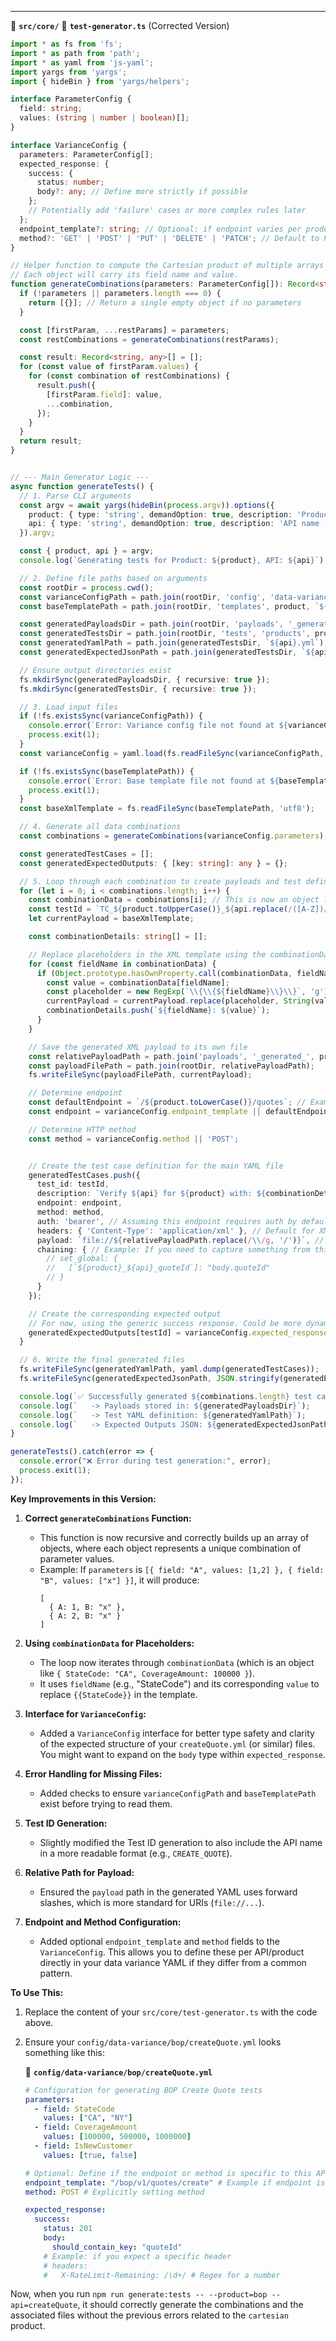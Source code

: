 
---

📁 **`src/core/`**
📄 **`test-generator.ts`** (Corrected Version)
```typescript
import * as fs from 'fs';
import * as path from 'path';
import * as yaml from 'js-yaml';
import yargs from 'yargs';
import { hideBin } from 'yargs/helpers';

interface ParameterConfig {
  field: string;
  values: (string | number | boolean)[];
}

interface VarianceConfig {
  parameters: ParameterConfig[];
  expected_response: {
    success: {
      status: number;
      body?: any; // Define more strictly if possible
    };
    // Potentially add 'failure' cases or more complex rules later
  };
  endpoint_template?: string; // Optional: if endpoint varies per product/api
  method?: 'GET' | 'POST' | 'PUT' | 'DELETE' | 'PATCH'; // Default to POST if not specified
}

// Helper function to compute the Cartesian product of multiple arrays of objects
// Each object will carry its field name and value.
function generateCombinations(parameters: ParameterConfig[]): Record<string, any>[] {
  if (!parameters || parameters.length === 0) {
    return [{}]; // Return a single empty object if no parameters
  }

  const [firstParam, ...restParams] = parameters;
  const restCombinations = generateCombinations(restParams);

  const result: Record<string, any>[] = [];
  for (const value of firstParam.values) {
    for (const combination of restCombinations) {
      result.push({
        [firstParam.field]: value,
        ...combination,
      });
    }
  }
  return result;
}


// --- Main Generator Logic ---
async function generateTests() {
  // 1. Parse CLI arguments
  const argv = await yargs(hideBin(process.argv)).options({
    product: { type: 'string', demandOption: true, description: 'Product code (e.g., bop)' },
    api: { type: 'string', demandOption: true, description: 'API name (e.g., createQuote)' },
  }).argv;

  const { product, api } = argv;
  console.log(`Generating tests for Product: ${product}, API: ${api}`);

  // 2. Define file paths based on arguments
  const rootDir = process.cwd();
  const varianceConfigPath = path.join(rootDir, 'config', 'data-variance', product, `${api}.yml`);
  const baseTemplatePath = path.join(rootDir, 'templates', product, `${api}_base.xml`);

  const generatedPayloadsDir = path.join(rootDir, 'payloads', '_generated_', product, api);
  const generatedTestsDir = path.join(rootDir, 'tests', 'products', product, '_generated_');
  const generatedYamlPath = path.join(generatedTestsDir, `${api}.yml`);
  const generatedExpectedJsonPath = path.join(generatedTestsDir, `${api}.json`);

  // Ensure output directories exist
  fs.mkdirSync(generatedPayloadsDir, { recursive: true });
  fs.mkdirSync(generatedTestsDir, { recursive: true });

  // 3. Load input files
  if (!fs.existsSync(varianceConfigPath)) {
    console.error(`Error: Variance config file not found at ${varianceConfigPath}`);
    process.exit(1);
  }
  const varianceConfig = yaml.load(fs.readFileSync(varianceConfigPath, 'utf8')) as VarianceConfig;

  if (!fs.existsSync(baseTemplatePath)) {
    console.error(`Error: Base template file not found at ${baseTemplatePath}`);
    process.exit(1);
  }
  const baseXmlTemplate = fs.readFileSync(baseTemplatePath, 'utf8');

  // 4. Generate all data combinations
  const combinations = generateCombinations(varianceConfig.parameters);

  const generatedTestCases = [];
  const generatedExpectedOutputs: { [key: string]: any } = {};

  // 5. Loop through each combination to create payloads and test definitions
  for (let i = 0; i < combinations.length; i++) {
    const combinationData = combinations[i]; // This is now an object like { StateCode: "CA", CoverageAmount: 100000 }
    const testId = `TC_${product.toUpperCase()}_${api.replace(/([A-Z])/g, '_$1').toUpperCase()}_${String(i + 1).padStart(3, '0')}`;
    let currentPayload = baseXmlTemplate;

    const combinationDetails: string[] = [];

    // Replace placeholders in the XML template using the combinationData object
    for (const fieldName in combinationData) {
      if (Object.prototype.hasOwnProperty.call(combinationData, fieldName)) {
        const value = combinationData[fieldName];
        const placeholder = new RegExp(`\\{\\{${fieldName}\\}\\}`, 'g');
        currentPayload = currentPayload.replace(placeholder, String(value));
        combinationDetails.push(`${fieldName}: ${value}`);
      }
    }

    // Save the generated XML payload to its own file
    const relativePayloadPath = path.join('payloads', '_generated_', product, api, `payload_${testId}.xml`);
    const payloadFilePath = path.join(rootDir, relativePayloadPath);
    fs.writeFileSync(payloadFilePath, currentPayload);

    // Determine endpoint
    const defaultEndpoint = `/${product.toLowerCase()}/quotes`; // Example default
    const endpoint = varianceConfig.endpoint_template || defaultEndpoint;

    // Determine HTTP method
    const method = varianceConfig.method || 'POST';


    // Create the test case definition for the main YAML file
    generatedTestCases.push({
      test_id: testId,
      description: `Verify ${api} for ${product} with: ${combinationDetails.join('; ')}`,
      endpoint: endpoint,
      method: method,
      auth: 'bearer', // Assuming this endpoint requires auth by default
      headers: { 'Content-Type': 'application/xml' }, // Default for XML
      payload: `file://${relativePayloadPath.replace(/\\/g, '/')}`, // Ensure forward slashes for file URI
      chaining: { // Example: If you need to capture something from this request
        // set_global: {
        //   [`${product}_${api}_quoteId`]: "body.quoteId"
        // }
      }
    });

    // Create the corresponding expected output
    // For now, using the generic success response. Could be more dynamic later.
    generatedExpectedOutputs[testId] = varianceConfig.expected_response.success;
  }

  // 6. Write the final generated files
  fs.writeFileSync(generatedYamlPath, yaml.dump(generatedTestCases));
  fs.writeFileSync(generatedExpectedJsonPath, JSON.stringify(generatedExpectedOutputs, null, 2));

  console.log(`✅ Successfully generated ${combinations.length} test cases!`);
  console.log(`   -> Payloads stored in: ${generatedPayloadsDir}`);
  console.log(`   -> Test YAML definition: ${generatedYamlPath}`);
  console.log(`   -> Expected Outputs JSON: ${generatedExpectedJsonPath}`);
}

generateTests().catch(error => {
  console.error("❌ Error during test generation:", error);
  process.exit(1);
});
```

**Key Improvements in this Version:**

1.  **Correct `generateCombinations` Function:**
    *   This function is now recursive and correctly builds up an array of objects, where each object represents a unique combination of parameter values.
    *   Example: If `parameters` is `[{ field: "A", values: [1,2] }, { field: "B", values: ["x"] }]`, it will produce:
        ```
        [
          { A: 1, B: "x" },
          { A: 2, B: "x" }
        ]
        ```

2.  **Using `combinationData` for Placeholders:**
    *   The loop now iterates through `combinationData` (which is an object like `{ StateCode: "CA", CoverageAmount: 100000 }`).
    *   It uses `fieldName` (e.g., "StateCode") and its corresponding `value` to replace `{{StateCode}}` in the template.

3.  **Interface for `VarianceConfig`:**
    *   Added a `VarianceConfig` interface for better type safety and clarity of the expected structure of your `createQuote.yml` (or similar) files. You might want to expand on the `body` type within `expected_response`.

4.  **Error Handling for Missing Files:**
    *   Added checks to ensure `varianceConfigPath` and `baseTemplatePath` exist before trying to read them.

5.  **Test ID Generation:**
    *   Slightly modified the Test ID generation to also include the API name in a more readable format (e.g., `CREATE_QUOTE`).

6.  **Relative Path for Payload:**
    *   Ensured the `payload` path in the generated YAML uses forward slashes, which is more standard for URIs (`file://...`).

7.  **Endpoint and Method Configuration:**
    *   Added optional `endpoint_template` and `method` fields to the `VarianceConfig`. This allows you to define these per API/product directly in your data variance YAML if they differ from a common pattern.

**To Use This:**

1.  Replace the content of your `src/core/test-generator.ts` with the code above.
2.  Ensure your `config/data-variance/bop/createQuote.yml` looks something like this:

    📄 **`config/data-variance/bop/createQuote.yml`**
    ```yaml
    # Configuration for generating BOP Create Quote tests
    parameters:
      - field: StateCode
        values: ["CA", "NY"]
      - field: CoverageAmount
        values: [100000, 500000, 1000000]
      - field: IsNewCustomer
        values: [true, false]

    # Optional: Define if the endpoint or method is specific to this API
    endpoint_template: "/bop/v1/quotes/create" # Example if endpoint is very specific
    method: POST # Explicitly setting method

    expected_response:
      success:
        status: 201
        body:
          should_contain_key: "quoteId"
        # Example: if you expect a specific header
        # headers:
        #   X-RateLimit-Remaining: /\d+/ # Regex for a number
    ```

Now, when you run `npm run generate:tests -- --product=bop --api=createQuote`, it should correctly generate the combinations and the associated files without the previous errors related to the `cartesian` product.